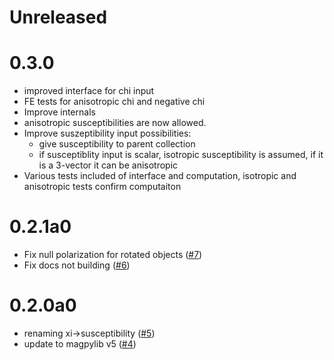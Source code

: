 # Unreleased

# 0.3.0

- improved interface for chi input
- FE tests for anisotropic chi and negative chi
- Improve internals
- anisotropic susceptibilities are now allowed.
- Improve suszeptibility input possibilities:
  - give susceptibility to parent collection
  - if susceptiblity input is scalar, isotropic susceptibility is assumed, if it
    is a 3-vector it can be anisotropic
- Various tests included of interface and computation, isotropic and anisotropic
  tests confirm computaiton

# 0.2.1a0

- Fix null polarization for rotated objects
  ([#7](https://github.com/magpylib/magpylib-material-response/pull/7))
- Fix docs not building
  ([#6](https://github.com/magpylib/magpylib-material-response/pull/6))

# 0.2.0a0

- renaming xi->susceptibility
  ([#5](https://github.com/magpylib/magpylib-material-response/pull/5))
- update to magpylib v5
  ([#4](https://github.com/magpylib/magpylib-material-response/pull/4))
